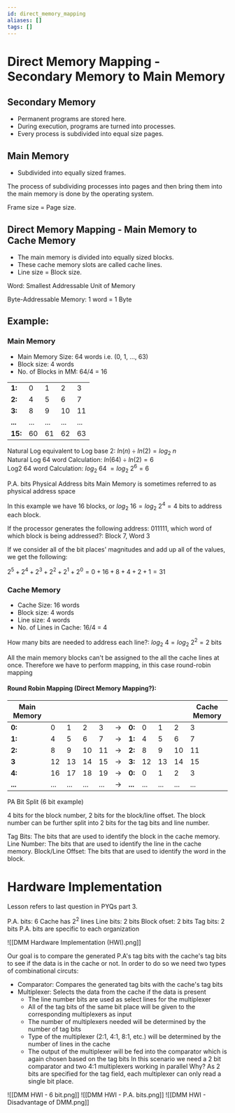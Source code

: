 ```yaml
---
id: direct_memory_mapping
aliases: []
tags: []
---
```


# Direct Memory Mapping - Secondary Memory to Main Memory
## Secondary Memory
- Permanent programs are stored here.
- During execution, programs are turned into processes.
- Every process is subdivided into equal size pages.
## Main Memory
- Subdivided into equally sized frames.

The process of subdividing processes into pages and then bring them into the main memory is done by the operating system.

Frame size = Page size.

## Direct Memory Mapping - Main Memory to Cache Memory
- The main memory is divided into equally sized blocks.
- These cache memory slots are called cache lines.
- Line size = Block size.

Word: Smallest Addressable Unit of Memory

Byte-Addressable Memory: 1 word = 1 Byte

## Example:
### Main Memory
- Main Memory Size: 64 words i.e. (0, 1, ..., 63)
- Block size: 4 words
- No. of Blocks in MM: 64/4 = 16

| | | | | |
|-|-|-|-|-|
| __1:__ | 0 | 1 | 2 | 3 |
| __2:__ | 4 | 5 | 6 | 7 |
| __3:__ | 8 | 9 | 10 | 11 |
| __...__ | ... | ... | ... | ... |
| __15:__ | 60 | 61 | 62 | 63 |

Natural Log equivalent to Log base 2: $ln(n)\div ln(2) = log_2\ n$\
Natural Log 64 word Calculation: $ln(64)\div ln(2) = 6$\
Log2 64 word Calculation: $log_2\ 64\ = log_2\ 2^6 = 6$

P.A. bits
Physical Address bits
Main Memory is sometimes referred to as physical address space

In this example we have 16 blocks, or $log_2\ 16 = log_2\ 2^4 = 4$ bits to address each block.


If the processor generates the following address: 011111, which word of which block is being addressed?: Block 7, Word 3

If we consider all of the bit places' magnitudes and add up all of the values, we get the following:

$2^5 + 2^4 + 2^3 + 2^2 + 2^1 + 2^0 = 0 + 16 + 8 + 4 + 2 + 1 = 31$

### Cache Memory

- Cache Size: 16 words
- Block size: 4 words
- Line size: 4 words
- No. of Lines in Cache: 16/4 = 4

How many bits are needed to address each line?: $log_2\ 4 = log_2\ 2^2 = 2$ bits

All the main memory blocks can't be assigned to the all the cache lines at once.
Therefore we have to perform mapping, in this case round-robin mapping


#### __Round Robin Mapping (Direct Memory Mapping?):__

| Main Memory | | | | | | | | | | Cache Memory |
|-|-|-|-|-|-|-|-|-|-|-|
| __0:__| 0 | 1 | 2 | 3 | $\rightarrow$ | __0:__| 0 | 1 | 2 | 3 |
| __1:__| 4 | 5 | 6 | 7 | $\rightarrow$  |__1:__| 4 | 5 | 6 | 7 |
| __2:__| 8 | 9 | 10 | 11 | $\rightarrow$  |__2:__| 8 | 9 | 10 | 11 |
| __3__| 12 | 13 | 14 | 15 | $\rightarrow$ |__3:__| 12 | 13 | 14 | 15 |
| __4:__| 16 | 17 | 18 | 19 | $\rightarrow$ | __0:__ | 0 | 1 | 2 | 3 |
| __...__| ... | ... | ... | ... | $\rightarrow$ | __...__| ... | ... | ... | ... |

PA Bit Split (6 bit example)

4 bits for the block number, 2 bits for the block/line offset.
The block number can be further split into 2 bits for the tag bits and line number.

Tag Bits: The bits that are used to identify the block in the cache memory.
Line Number: The bits that are used to identify the line in the cache memory.
Block/Line Offset: The bits that are used to identify the word in the block.

# Hardware Implementation
Lesson refers to last question in PYQs part 3.

P.A. bits: 6
Cache has $2^2$ lines
Line bits: 2 bits
Block ofset: 2 bits
Tag bits: 2 bits
P.A. bits are specific to each organization

![[DMM Hardware Implementation (HWI).png]]

Our goal is to compare the generated P.A's tag bits with the cache's tag bits to see if the data is in the cache or not.
In order to do so we need two types of combinational circuts:
- Comparator: Compares the generated tag bits with the cache's tag bits
- Multiplexer: Selects the data from the cache if the data is present
    - The line number bits are used as select lines for the multiplexer
    - All of the tag bits of the same bit place will be given to the corresponding multiplexers as input
    - The number of multiplexers needed will be determined by the number of tag bits
    - Type of the multiplexer (2:1, 4:1, 8:1, etc.) will be determined by the number of lines in the cache
    - The output of the multiplexer will be fed into the comparator which is again chosen based on the tag bits
In this scenario we need a 2 bit comparator and two 4:1 multiplexers working in parallel
Why?
As 2 bits are specified for the tag field, each multiplexer can only read a single bit place.

![[DMM HWI - 6 bit.png]]
![[DMM HWI - P.A. bits.png]]
![[DMM HWI - Disadvantage of DMM.png]]
